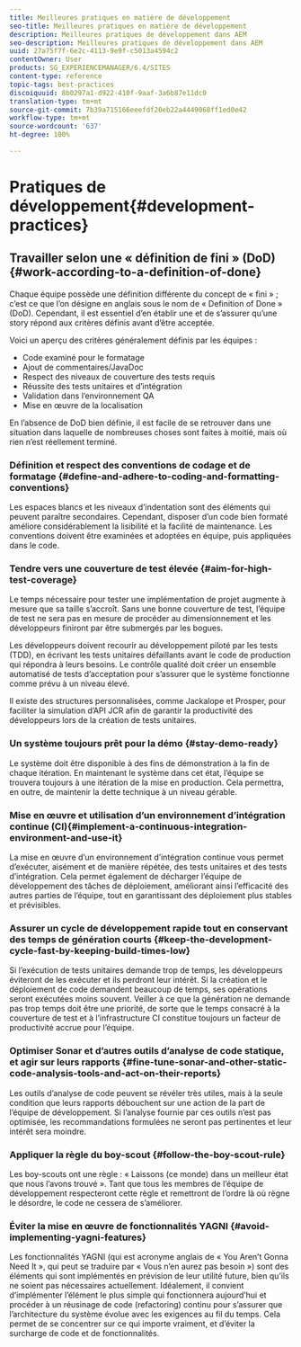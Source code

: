 ```yaml
---
title: Meilleures pratiques en matière de développement
seo-title: Meilleures pratiques en matière de développement
description: Meilleures pratiques de développement dans AEM
seo-description: Meilleures pratiques de développement dans AEM
uuid: 27a75f7f-6e2c-4113-9e9f-c5013a4594c2
contentOwner: User
products: SG_EXPERIENCEMANAGER/6.4/SITES
content-type: reference
topic-tags: best-practices
discoiquuid: 8b0297a1-d922-410f-9aaf-3a6b87e11dc0
translation-type: tm+mt
source-git-commit: 7b39a715166eeefdf20eb22a4449068ff1ed0e42
workflow-type: tm+mt
source-wordcount: '637'
ht-degree: 100%

---
```



# Pratiques de développement{#development-practices}

## Travailler selon une « définition de fini » (DoD){#work-according-to-a-definition-of-done}

Chaque équipe possède une définition différente du concept de « fini » ; c’est ce que l’on désigne en anglais sous le nom de « Definition of Done » (DoD). Cependant, il est essentiel d’en établir une et de s’assurer qu’une story répond aux critères définis avant d’être acceptée.

Voici un aperçu des critères généralement définis par les équipes :

* Code examiné pour le formatage
* Ajout de commentaires/JavaDoc
* Respect des niveaux de couverture des tests requis
* Réussite des tests unitaires et d’intégration
* Validation dans l’environnement QA
* Mise en œuvre de la localisation

En l’absence de DoD bien définie, il est facile de se retrouver dans une situation dans laquelle de nombreuses choses sont faites à moitié, mais où rien n’est réellement terminé.

### Définition et respect des conventions de codage et de formatage  {#define-and-adhere-to-coding-and-formatting-conventions}

Les espaces blancs et les niveaux d’indentation sont des éléments qui peuvent paraître secondaires. Cependant, disposer d’un code bien formaté améliore considérablement la lisibilité et la facilité de maintenance. Les conventions doivent être examinées et adoptées en équipe, puis appliquées dans le code.

### Tendre vers une couverture de test élevée  {#aim-for-high-test-coverage}

Le temps nécessaire pour tester une implémentation de projet augmente à mesure que sa taille s’accroît. Sans une bonne couverture de test, l’équipe de test ne sera pas en mesure de procéder au dimensionnement et les développeurs finiront par être submergés par les bogues.

Les développeurs doivent recourir au développement piloté par les tests (TDD), en écrivant les tests unitaires défaillants avant le code de production qui répondra à leurs besoins. Le contrôle qualité doit créer un ensemble automatisé de tests d’acceptation pour s’assurer que le système fonctionne comme prévu à un niveau élevé.

Il existe des structures personnalisées, comme Jackalope et Prosper, pour faciliter la simulation d’API JCR afin de garantir la productivité des développeurs lors de la création de tests unitaires.

### Un système toujours prêt pour la démo  {#stay-demo-ready}

Le système doit être disponible à des fins de démonstration à la fin de chaque itération. En maintenant le système dans cet état, l’équipe se trouvera toujours à une itération de la mise en production. Cela permettra, en outre, de maintenir la dette technique à un niveau gérable.

### Mise en œuvre et utilisation d’un environnement d’intégration continue (CI){#implement-a-continuous-integration-environment-and-use-it}

La mise en œuvre d’un environnement d’intégration continue vous permet d’exécuter, aisément et de manière répétée, des tests unitaires et des tests d’intégration. Cela permet également de décharger l’équipe de développement des tâches de déploiement, améliorant ainsi l’efficacité des autres parties de l’équipe, tout en garantissant des déploiement plus stables et prévisibles.

### Assurer un cycle de développement rapide tout en conservant des temps de génération courts {#keep-the-development-cycle-fast-by-keeping-build-times-low}

Si l’exécution de tests unitaires demande trop de temps, les développeurs éviteront de les exécuter et ils perdront leur intérêt. Si la création et le déploiement de code demandent beaucoup de temps, ses opérations seront exécutées moins souvent. Veiller à ce que la génération ne demande pas trop temps doit être une priorité, de sorte que le temps consacré à la couverture de test et à l’infrastructure CI constitue toujours un facteur de productivité accrue pour l’équipe.

### Optimiser Sonar et d’autres outils d’analyse de code statique, et agir sur leurs rapports {#fine-tune-sonar-and-other-static-code-analysis-tools-and-act-on-their-reports}

Les outils d’analyse de code peuvent se révéler très utiles, mais à la seule condition que leurs rapports débouchent sur une action de la part de l’équipe de développement. Si l’analyse fournie par ces outils n’est pas optimisée, les recommandations formulées ne seront pas pertinentes et leur intérêt sera moindre.

### Appliquer la règle du boy-scout {#follow-the-boy-scout-rule}

Les boy-scouts ont une règle : « Laissons (ce monde) dans un meilleur état que nous l’avons trouvé ». Tant que tous les membres de l’équipe de développement respecteront cette règle et remettront de l’ordre là où règne le désordre, le code ne cessera de s’améliorer.

### Éviter la mise en œuvre de fonctionnalités YAGNI {#avoid-implementing-yagni-features}

Les fonctionnalités YAGNI (qui est acronyme anglais de « You Aren’t Gonna Need It », qui peut se traduire par « Vous n’en aurez pas besoin ») sont des éléments qui sont implémentés en prévision de leur utilité future, bien qu’ils ne soient pas nécessaires actuellement. Idéalement, il convient d’implémenter l’élément le plus simple qui fonctionnera aujourd’hui et procéder à un réusinage de code (refactoring) continu pour s’assurer que l’architecture du système évolue avec les exigences au fil du temps. Cela permet de se concentrer sur ce qui importe vraiment, et d’éviter la surcharge de code et de fonctionnalités.
